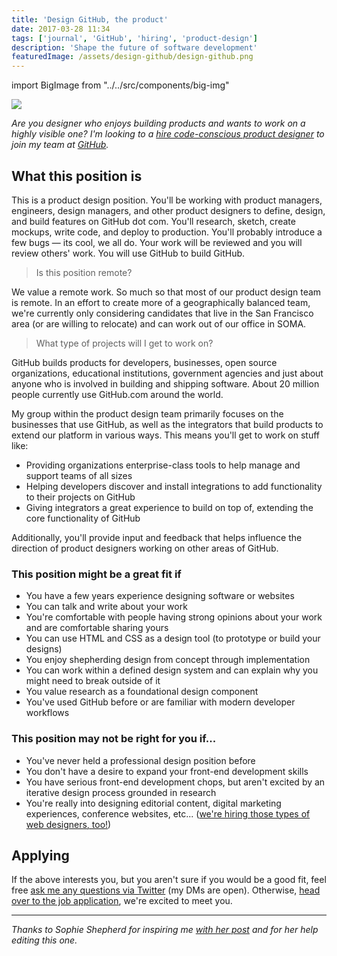 ```yaml
---
title: 'Design GitHub, the product'
date: 2017-03-28 11:34
tags: ['journal', 'GitHub', 'hiring', 'product-design']
description: 'Shape the future of software development'
featuredImage: /assets/design-github/design-github.png
---
```


import BigImage from "../../src/components/big-img"

<BigImage>

![](/assets/design-github/design-github.png)

</BigImage>

_Are you designer who enjoys building products and wants to work on a highly visible one? I'm looking to a [hire code-conscious product designer][e7d0e273] to join my team at [GitHub][05966cd1]._

[05966cd1]: https://github.com 'GitHub'
[e7d0e273]: https://boards.greenhouse.io/github/jobs/580527#.WNvkI1KZNjA "GitHub's Product Designer job application"

## What this position is

This is a product design position. You'll be working with product managers, engineers, design managers, and other product designers to define, design, and build features on GitHub dot com. You'll research, sketch, create mockups, write code, and deploy to production. You'll probably introduce a few bugs — its cool, we all do. Your work will be reviewed and you will review others' work. You will use GitHub to build GitHub.

> Is this position remote?

We value a remote work. So much so that most of our product design team is remote. In an effort to create more of a geographically balanced team, we're currently only considering candidates that live in the San Francisco area (or are willing to relocate) and can work out of our office in SOMA.

> What type of projects will I get to work on?

GitHub builds products for developers, businesses, open source organizations, educational institutions, government agencies and just about anyone who is involved in building and shipping software. About 20 million people currently use GitHub.com around the world.

My group within the product design team primarily focuses on the businesses that use GitHub, as well as the integrators that build products to extend our platform in various ways. This means you'll get to work on stuff like:

- Providing organizations enterprise-class tools to help manage and support teams of all sizes
- Helping developers discover and install integrations to add functionality to their projects on GitHub
- Giving integrators a great experience to build on top of, extending the core functionality of GitHub

Additionally, you'll provide input and feedback that helps influence the direction of product designers working on other areas of GitHub.

### This position might be a great fit if

- You have a few years experience designing software or websites
- You can talk and write about your work
- You're comfortable with people having strong opinions about your work and are comfortable sharing yours
- You can use HTML and CSS as a design tool (to prototype or build your designs)
- You enjoy shepherding design from concept through implementation
- You can work within a defined design system and can explain why you might need to break outside of it
- You value research as a foundational design component
- You've used GitHub before or are familiar with modern developer workflows

### This position may not be right for you if...

- You've never held a professional design position before
- You don't have a desire to expand your front-end development skills
- You have serious front-end development chops, but aren't excited by an iterative design process grounded in research
- You're really into designing editorial content, digital marketing experiences, conference websites, etc... ([we're hiring those types of web designers, too!](http://sophieshepherd.com/2017/12/06/hiring-a-web-designer.html))

## Applying

If the above interests you, but you aren't sure if you would be a good fit, feel free [ask me any questions via Twitter](https://twitter.com/pmarsceill) (my DMs are open). Otherwise, [head over to the job application](https://boards.greenhouse.io/github/jobs/580527#.WNvkI1KZNjA), we're excited to meet you.

---

_Thanks to Sophie Shepherd for inspiring me [with her post][5443eed0] and for her help editing this one._

[5443eed0]: http://sophieshepherd.com/2017/12/06/hiring-a-web-designer.html 'Calling All Web Designers'
